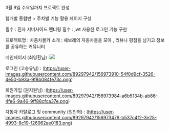 3월 9일 수요일까지 프로젝트 완성

웹개발 종합반 + 주차별 기능 활용 페이지 구성

필수 : 진자 서버사이드 렌더링
필수 :  jwt 사용한 로그인 기능 구현

프로젝트명 : 차좀차볼카
소개 : 쉐보레의 자동차들을 모아 , 리뷰나 평점을 남기고 정보를 공유하는 커뮤니티


메인페이지 (최영환님) :<img src= "https://user-images.githubusercontent.com/89297942/156973508-d2013b44-bef9-4ce7-b380-7f1fed71d00e.png)" >



로그인 (고승유님) : (https://user-images.githubusercontent.com/89297942/156973910-54f0d9cf-3526-4e50-b93a-9f8b084fe73c.png)


회원가입 (권지원님) :(https://user-images.githubusercontent.com/89297942/156973984-a6b5134b-ab86-4fe6-9a46-9ff88cfca37e.png)



자동차 카탈로그 및 community (임인혁) : (https://user-images.githubusercontent.com/89297942/156973479-b537c4f2-3e25-4993-8c19-f26962ae0183.png)
